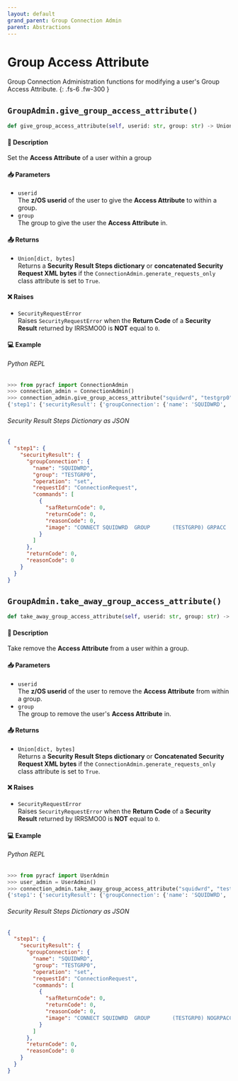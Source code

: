 ```yaml
---
layout: default
grand_parent: Group Connection Admin
parent: Abstractions
---
```


# Group Access Attribute

Group Connection Administration functions for modifying a user's Group Access Attribute. 
{: .fs-6 .fw-300 }

## `GroupAdmin.give_group_access_attribute()`

```python
def give_group_access_attribute(self, userid: str, group: str) -> Union[dict, bytes]:
```

#### 📄 Description

Set the **Access Attribute** of a user within a group 

#### 📥 Parameters
* `userid`<br>
  The **z/OS userid** of the user to give the **Access Attribute** to within a group.
* `group`<br>
  The group to give the user the **Access Attribute** in.

#### 📤 Returns
* `Union[dict, bytes]`<br>
  Returns a **Security Result Steps dictionary** or **concatenated Security Request XML bytes** if the `ConnectionAdmin.generate_requests_only` class attribute is set to `True`.

#### ❌ Raises
* `SecurityRequestError`<br>
  Raises `SecurityRequestError` when the **Return Code** of a **Security Result** returned by IRRSMO00 is **NOT** equal to `0`.

#### 💻 Example

###### Python REPL
```python
>>> from pyracf import ConnectionAdmin
>>> connection_admin = ConnectionAdmin()
>>> connection_admin.give_group_access_attribute("squidwrd", "testgrp0")
{'step1': {'securityResult': {'groupConnection': {'name': 'SQUIDWRD', 'group': 'TESTGRP0', 'operation': 'set', 'requestId': 'ConnectionRequest', 'commands': [{'safReturnCode': 0, 'returnCode': 0, 'reasonCode': 0, 'image': 'CONNECT SQUIDWRD  GROUP       (TESTGRP0) GRPACC      '}]}, 'returnCode': 0, 'reasonCode': 0, 'runningUserid': 'testuser'}}}
```

###### Security Result Steps Dictionary as JSON
```json
{
  "step1": {
    "securityResult": {
      "groupConnection": {
        "name": "SQUIDWRD",
        "group": "TESTGRP0",
        "operation": "set",
        "requestId": "ConnectionRequest",
        "commands": [
          {
            "safReturnCode": 0,
            "returnCode": 0,
            "reasonCode": 0,
            "image": "CONNECT SQUIDWRD  GROUP       (TESTGRP0) GRPACC      "
          }
        ]
      },
      "returnCode": 0,
      "reasonCode": 0
    }
  }
}
```

## `GroupAdmin.take_away_group_access_attribute()`

```python
def take_away_group_access_attribute(self, userid: str, group: str) -> Union[dict, bytes]:
```

#### 📄 Description

Take remove the **Access Attribute** from a user within a group.

#### 📥 Parameters
* `userid`<br>
  The **z/OS userid** of the user to remove the **Access Attribute** from within a group.
* `group`<br>
  The group to remove the user's **Access Attribute** in.

#### 📤 Returns
* `Union[dict, bytes]`<br>
  Returns a **Security Result Steps dictionary** or **Concatenated Security Request XML bytes** if the `ConnectionAdmin.generate_requests_only` class attribute is set to `True`.

#### ❌ Raises
* `SecurityRequestError`<br>
  Raises `SecurityRequestError` when the **Return Code** of a **Security Result** returned by IRRSMO00 is **NOT** equal to `0`.

#### 💻 Example

###### Python REPL
```python
>>> from pyracf import UserAdmin
>>> user_admin = UserAdmin()
>>> connection_admin.take_away_group_access_attribute("squidwrd", "testgrp0")
{'step1': {'securityResult': {'groupConnection': {'name': 'SQUIDWRD', 'group': 'TESTGRP0', 'operation': 'set', 'requestId': 'ConnectionRequest', 'commands': [{'safReturnCode': 0, 'returnCode': 0, 'reasonCode': 0, 'image': 'CONNECT SQUIDWRD  GROUP       (TESTGRP0) NOGRPACC      '}]}, 'returnCode': 0, 'reasonCode': 0, 'runningUserid': 'testuser'}}}
```

###### Security Result Steps Dictionary as JSON
```json
{
  "step1": {
    "securityResult": {
      "groupConnection": {
        "name": "SQUIDWRD",
        "group": "TESTGRP0",
        "operation": "set",
        "requestId": "ConnectionRequest",
        "commands": [
          {
            "safReturnCode": 0,
            "returnCode": 0,
            "reasonCode": 0,
            "image": "CONNECT SQUIDWRD  GROUP       (TESTGRP0) NOGRPACC      "
          }
        ]
      },
      "returnCode": 0,
      "reasonCode": 0
    }
  }
}
```
